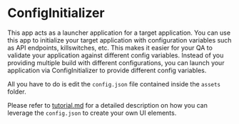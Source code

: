 # ConfigInitializer

This app acts as a launcher application for a target application. You can use this app to initialize your target application with configuration variables such as API endpoints, killswitches, etc.
This makes it easier for your QA to validate your application against different config variables. Instead of you providing multiple build with different configurations, you can launch your application via ConfigInitializer to provide different config variables.

All you have to do is edit the `config.json` file contained inside the `assets` folder.

Please refer to [tutorial.md](https://github.com/thatrohit/ConfigInitializer/blob/master/tutorial.md) for a detailed description on how you can leverage the `config.json` to create your own UI elements.
